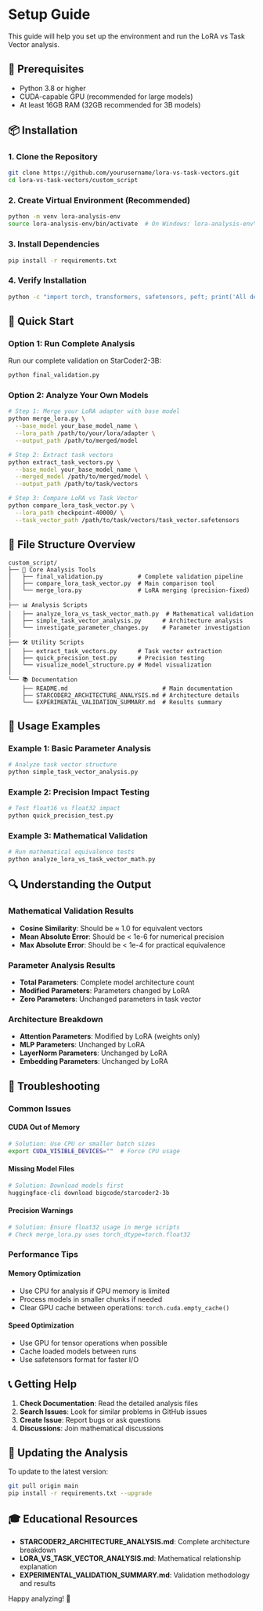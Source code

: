 # Setup Guide

This guide will help you set up the environment and run the LoRA vs Task Vector analysis.

## 🔧 Prerequisites

- Python 3.8 or higher
- CUDA-capable GPU (recommended for large models)
- At least 16GB RAM (32GB recommended for 3B models)

## 📦 Installation

### 1. Clone the Repository
```bash
git clone https://github.com/yourusername/lora-vs-task-vectors.git
cd lora-vs-task-vectors/custom_script
```

### 2. Create Virtual Environment (Recommended)
```bash
python -m venv lora-analysis-env
source lora-analysis-env/bin/activate  # On Windows: lora-analysis-env\Scripts\activate
```

### 3. Install Dependencies
```bash
pip install -r requirements.txt
```

### 4. Verify Installation
```bash
python -c "import torch, transformers, safetensors, peft; print('All dependencies installed successfully!')"
```

## 🚀 Quick Start

### Option 1: Run Complete Analysis
Run our complete validation on StarCoder2-3B:
```bash
python final_validation.py
```

### Option 2: Analyze Your Own Models
```bash
# Step 1: Merge your LoRA adapter with base model
python merge_lora.py \
  --base_model your_base_model_name \
  --lora_path /path/to/your/lora/adapter \
  --output_path /path/to/merged/model

# Step 2: Extract task vectors
python extract_task_vectors.py \
  --base_model your_base_model_name \
  --merged_model /path/to/merged/model \
  --output_path /path/to/task/vectors

# Step 3: Compare LoRA vs Task Vector
python compare_lora_task_vector.py \
  --lora_path checkpoint-40000/ \
  --task_vector_path /path/to/task/vectors/task_vector.safetensors
```

## 📁 File Structure Overview

```
custom_script/
├── 🔧 Core Analysis Tools
│   ├── final_validation.py          # Complete validation pipeline
│   ├── compare_lora_task_vector.py  # Main comparison tool
│   └── merge_lora.py                # LoRA merging (precision-fixed)
│
├── 📊 Analysis Scripts
│   ├── analyze_lora_vs_task_vector_math.py  # Mathematical validation
│   ├── simple_task_vector_analysis.py      # Architecture analysis
│   └── investigate_parameter_changes.py    # Parameter investigation
│
├── 🛠️ Utility Scripts
│   ├── extract_task_vectors.py      # Task vector extraction
│   ├── quick_precision_test.py      # Precision testing
│   └── visualize_model_structure.py # Model visualization
│
└── 📚 Documentation
    ├── README.md                           # Main documentation
    ├── STARCODER2_ARCHITECTURE_ANALYSIS.md # Architecture details
    └── EXPERIMENTAL_VALIDATION_SUMMARY.md  # Results summary
```

## 🎯 Usage Examples

### Example 1: Basic Parameter Analysis
```bash
# Analyze task vector structure
python simple_task_vector_analysis.py
```

### Example 2: Precision Impact Testing
```bash
# Test float16 vs float32 impact
python quick_precision_test.py
```

### Example 3: Mathematical Validation
```bash
# Run mathematical equivalence tests
python analyze_lora_vs_task_vector_math.py
```

## 🔍 Understanding the Output

### Mathematical Validation Results
- **Cosine Similarity**: Should be ≈ 1.0 for equivalent vectors
- **Mean Absolute Error**: Should be < 1e-6 for numerical precision
- **Max Absolute Error**: Should be < 1e-4 for practical equivalence

### Parameter Analysis Results
- **Total Parameters**: Complete model architecture count
- **Modified Parameters**: Parameters changed by LoRA
- **Zero Parameters**: Unchanged parameters in task vector

### Architecture Breakdown
- **Attention Parameters**: Modified by LoRA (weights only)
- **MLP Parameters**: Unchanged by LoRA
- **LayerNorm Parameters**: Unchanged by LoRA
- **Embedding Parameters**: Unchanged by LoRA

## 🐛 Troubleshooting

### Common Issues

#### CUDA Out of Memory
```bash
# Solution: Use CPU or smaller batch sizes
export CUDA_VISIBLE_DEVICES=""  # Force CPU usage
```

#### Missing Model Files
```bash
# Solution: Download models first
huggingface-cli download bigcode/starcoder2-3b
```

#### Precision Warnings
```bash
# Solution: Ensure float32 usage in merge scripts
# Check merge_lora.py uses torch_dtype=torch.float32
```

### Performance Tips

#### Memory Optimization
- Use CPU for analysis if GPU memory is limited
- Process models in smaller chunks if needed
- Clear GPU cache between operations: `torch.cuda.empty_cache()`

#### Speed Optimization
- Use GPU for tensor operations when possible
- Cache loaded models between runs
- Use safetensors format for faster I/O

## 📞 Getting Help

1. **Check Documentation**: Read the detailed analysis files
2. **Search Issues**: Look for similar problems in GitHub issues
3. **Create Issue**: Report bugs or ask questions
4. **Discussions**: Join mathematical discussions

## 🔄 Updating the Analysis

To update to the latest version:
```bash
git pull origin main
pip install -r requirements.txt --upgrade
```

## 🎓 Educational Resources

- **STARCODER2_ARCHITECTURE_ANALYSIS.md**: Complete architecture breakdown
- **LORA_VS_TASK_VECTOR_ANALYSIS.md**: Mathematical relationship explanation
- **EXPERIMENTAL_VALIDATION_SUMMARY.md**: Validation methodology and results

Happy analyzing! 🔬
